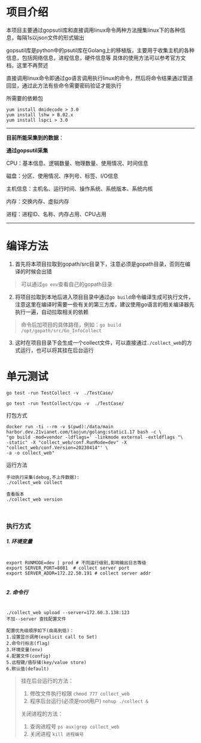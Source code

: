 # 项目介绍

本项目主要通过gopsutil库和直接调用linux命令两种方法搜集linux下的各种信息，每隔1s以json文件的形式输出

gopsutil库是python中的psutil库在Golang上的移植版，主要用于收集主机的各种信息，包括网络信息，进程信息，硬件信息等
具体的使用方法可以参考官方文档，这里不再赘述

直接调用linux命令即通过go语言调用执行linux的命令，然后将命令结果通过管道回显，通过此方法有些命令需要密码验证才能执行

所需要的依赖包
```shell
yum install dmidecode > 3.0
yum install lshw > B.02.x
yum install lspci > 3.0
```


---

**目前所能采集到的数据**：

**通过gopsutil采集**

CPU：基本信息、逻辑数量、物理数量、使用情况、时间信息

磁盘：分区、使用情况、序列号、标签、I/O信息

主机信息：主机名、运行时间、操作系统、系统版本、系统内核

内存：交换内存、虚拟内存

进程：进程ID、名称、内存占用、CPU占用

---

[//]: # ()
[//]: # (**通过linux命令采集**)

[//]: # ()
[//]: # (应用：安装的应用软件、版本、描述)

[//]: # ()
[//]: # (数据流量：接受数据流量、发送数据流量、总数据流量、数据传输速率)

[//]: # ()
[//]: # (防火墙：iptables的状态和规则、firewall的状态和规则)

[//]: # ()
[//]: # (日志：系统日志、安全日志)

[//]: # ()
[//]: # (服务：正在运行的系统服务、全部系统服务)

[//]: # ()
[//]: # (设备信息：设备名、设备厂商、设备编码、设备型号)

[//]: # ()
[//]: # (---)

[//]: # ()
[//]: # (**通过go内置包采集**)

[//]: # ()
[//]: # (网络信息：ip地址、MAC地址、网关)

[//]: # ()
[//]: # (网络接口：接口名称、最大传送单元、接口标志、接口地址)

[//]: # ()
[//]: # (---)


# 编译方法
1. 首先将本项目拉取到gopath/src目录下，注意必须是gopath目录，否则在编译的时候会出错
>可以通过`go env`查看自己的gopath目录
2. 将项目拉取到本地后进入项目目录中通过`go build`命令编译生成可执行文件，注意这里在编译时需要一些有关的第三方库，建议使用go语言的相关编译器先执行一遍，自动拉取相关的依赖
>命令后加项目的具体路径，例如：`go build /opt/gopath/src/Go_InfoCollect`
3. 这时在项目目录下会生成一个collect文件，可以直接通过`./collect_web`的方式运行，也可以将其挂在后台运行

# 单元测试
```shell
go test -run TestCollect -v  ./TestCase/

go test -run TestCollect/cpu -v  ./TestCase/
```

打包方式
```shell
docker run -ti --rm -v $(pwd):/data/main harbor.dev.21vianet.com/taojun/golang:static1.17 bash -c \
"go build -mod=vendor -ldflags=' -linkmode external -extldflags "\
-static" -X "collect_web/conf.RunMode=dev" -X "collect_web/conf.Version=20230414"' \
-a -o collect_web"
```

运行方法
```shell
手动执行采集(debug,不上传数据):
./collect_web collect

查看版本
./collect_web version



```

### 执行方式
##### 1. 环境变量
```shell

export RUNMODE=dev | prod # 不同运行级别,影响输出日志等级
export SERVER_PORT=8081  # collect server port
export SERVER_ADDR=172.22.50.191 # collect server addr


```

##### 2. 命令行
```shell

./collect_web upload --server=172.60.3.138:123
不加--server 查找配置文件 

```


```shell
配置优先级顺序如下(由高到低)：
1.设置显示调用(explicit call to Set)
2.命令行标志(flag)
3.环境变量(env)
4.配置文件(config)
5.远程键/值存储(key/value store)
6.默认值(default)
```

>挂在后台运行的方法：
>1. 修改文件执行权限 `chmod 777 collect_web`
>2. 程序后台运行(必须是root用户) `nohup ./collect &`
>
>关闭进程的方法：
>1. 查询进程号 `ps aux|grep collect_web`
>2. 关闭进程 `kill 进程编号`


